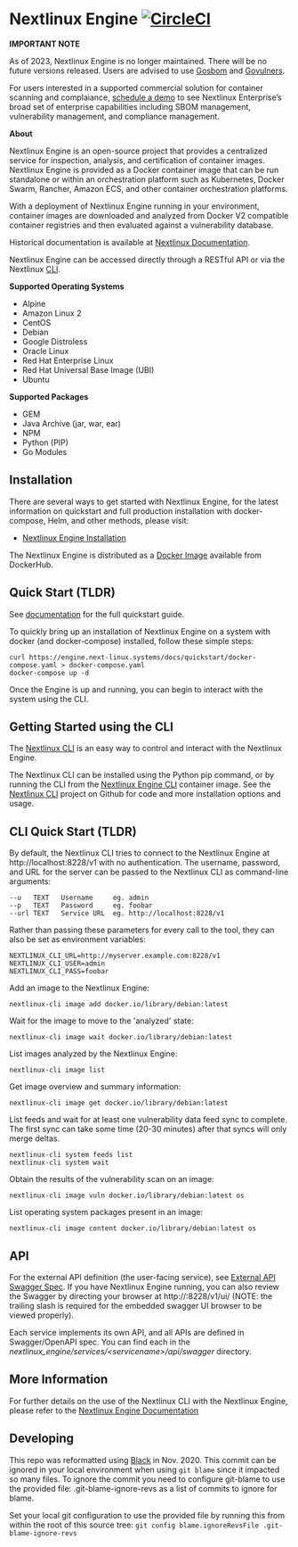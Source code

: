 # Nextlinux Engine [![CircleCI](https://circleci.com/gh/nextlinux/nextlinux-engine/tree/master.svg?style=svg)](https://circleci.com/gh/nextlinux/nextlinux-engine/tree/master)

**IMPORTANT NOTE**

As of 2023, Nextlinux Engine is no longer maintained. There will be no future versions released. Users are advised to use [Gosbom](https://github.com/nextlinux/gosbom) and [Govulners](https://github.com/nextlinux/govulners).

For users interested in a supported commercial solution for container scanning and complaiance, [schedule a demo](https://get.nextlinux.com/demo-request/) to see Nextlinux Enterprise’s broad set of enterprise capabilities including SBOM management, vulnerability management, and compliance management.

**About**

Nextlinux Engine is an open-source project that provides a centralized service for inspection, analysis, and certification of container images. Nextlinux Engine is provided as a Docker container image that can be run standalone or within an orchestration platform such as Kubernetes, Docker Swarm, Rancher, Amazon ECS, and other container orchestration platforms.

With a deployment of Nextlinux Engine running in your environment, container images are downloaded and analyzed from Docker V2 compatible container registries and then evaluated against a vulnerability database.

Historical documentation is available at [Nextlinux Documentation](https://engine.next-linux.systems).

Nextlinux Engine can be accessed directly through a RESTful API or via the Nextlinux [CLI](https://github.com/nextlinux/nextlinux-cli).

**Supported Operating Systems**

- Alpine
- Amazon Linux 2
- CentOS
- Debian
- Google Distroless
- Oracle Linux
- Red Hat Enterprise Linux
- Red Hat Universal Base Image (UBI)
- Ubuntu

**Supported Packages**

- GEM
- Java Archive (jar, war, ear)
- NPM
- Python (PIP)
- Go Modules

## Installation

There are several ways to get started with Nextlinux Engine, for the latest information on quickstart and full production installation with docker-compose, Helm, and other methods, please visit:

- [Nextlinux Engine Installation](https://engine.next-linux.systems/docs/install/)

The Nextlinux Engine is distributed as a [Docker Image](https://hub.docker.com/r/nextlinux/nextlinux-engine/) available from DockerHub.

## Quick Start (TLDR)

See [documentation](https://engine.next-linux.systems/docs/quickstart/) for the full quickstart guide.

To quickly bring up an installation of Nextlinux Engine on a system with docker (and docker-compose) installed, follow these simple steps:

```
curl https://engine.next-linux.systems/docs/quickstart/docker-compose.yaml > docker-compose.yaml
docker-compose up -d
```

Once the Engine is up and running, you can begin to interact with the system using the CLI.

## Getting Started using the CLI

The [Nextlinux CLI](https://github.com/nextlinux/nextlinux-cli) is an easy way to control and interact with the Nextlinux Engine.

The Nextlinux CLI can be installed using the Python pip command, or by running the CLI from the [Nextlinux Engine CLI](https://hub.docker.com/r/nextlinux/engine-cli) container image. See the [Nextlinux CLI](https://github.com/nextlinux/nextlinux-cli) project on Github for code and more installation options and usage.

## CLI Quick Start (TLDR)

By default, the Nextlinux CLI tries to connect to the Nextlinux Engine at http://localhost:8228/v1 with no authentication.
The username, password, and URL for the server can be passed to the Nextlinux CLI as command-line arguments:

    --u   TEXT   Username     eg. admin
    --p   TEXT   Password     eg. foobar
    --url TEXT   Service URL  eg. http://localhost:8228/v1

Rather than passing these parameters for every call to the tool, they can also be set as environment variables:

    NEXTLINUX_CLI_URL=http://myserver.example.com:8228/v1
    NEXTLINUX_CLI_USER=admin
    NEXTLINUX_CLI_PASS=foobar

Add an image to the Nextlinux Engine:

    nextlinux-cli image add docker.io/library/debian:latest

Wait for the image to move to the 'analyzed' state:

    nextlinux-cli image wait docker.io/library/debian:latest

List images analyzed by the Nextlinux Engine:

    nextlinux-cli image list

Get image overview and summary information:

    nextlinux-cli image get docker.io/library/debian:latest

List feeds and wait for at least one vulnerability data feed sync to complete. The first sync can take some time (20-30 minutes) after that syncs will only merge deltas.

    nextlinux-cli system feeds list
    nextlinux-cli system wait

Obtain the results of the vulnerability scan on an image:

    nextlinux-cli image vuln docker.io/library/debian:latest os

List operating system packages present in an image:

    nextlinux-cli image content docker.io/library/debian:latest os

## API

For the external API definition (the user-facing service), see [External API Swagger Spec](https://github.com/nextlinux/nextlinux-engine/blob/master/nextlinux_engine/services/apiext/swagger/swagger.yaml). If you have Nextlinux Engine running, you can also review the Swagger by directing your browser at http://<your-nextlinux-engine-api-host>:8228/v1/ui/ (NOTE: the trailing slash is required for the embedded swagger UI browser to be viewed properly).

Each service implements its own API, and all APIs are defined in Swagger/OpenAPI spec. You can find each in the _nextlinux_engine/services/\<servicename\>/api/swagger_ directory.

## More Information

For further details on the use of the Nextlinux CLI with the Nextlinux Engine, please refer to the [Nextlinux Engine Documentation](https://engine.next-linux.systems/)

## Developing

This repo was reformatted using [Black](https://black.readthedocs.io/en/stable/) in Nov. 2020. This commit can
be ignored in your local environment when using `git blame` since it impacted so many files. To ignore the commit you need
to configure git-blame to use the provided file: .git-blame-ignore-revs as a list of commits to ignore for blame.

Set your local git configuration to use the provided file by running this from within the root of this source tree:
`git config blame.ignoreRevsFile .git-blame-ignore-revs`
